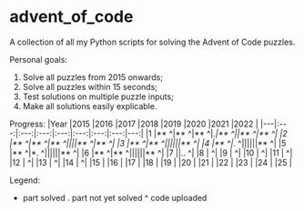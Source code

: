 # advent_of_code
A collection of all my Python scripts for solving the Advent of Code puzzles.

Personal goals:
1) Solve all puzzles from 2015 onwards;
2) Solve all puzzles within 15 seconds;
3) Test solutions on multiple puzzle inputs;
4) Make all solutions easily explicable.

Progress:
|Year   |2015   |2016   |2017   |2018   |2019   |2020   |2021   |2022   |
|---|:---:|:---:|:---:|:---:|:---:|:---:|:---:|---:|
|1  |** ^|** ^|** ^|*.|** ^||** ^|** ^|
|2  |** ^|** ^|** ^||||** ^|** ^|
|3  |** ^|** ^||||||** ^|
|4  |** ^|*. ^||||||** ^|
|5  |** ^|*. ^||||||** ^|
|6  |** ^|** ^||||||** ^|
|7  ||.. ^|
|8  |   ^|
|9  |   ^|
|10 |   ^|
|11 |   ^|
|12 |   ^|
|13 |   ^|
|14 |   ^|
|15 |
|16 |
|17 |
|18 |
|19 |
|20 |
|21 |
|22 |
|23 |
|24 |
|25 |

Legend:
* part solved
. part not yet solved
^ code uploaded
